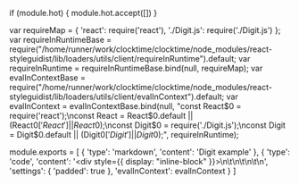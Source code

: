 
if (module.hot) {
	module.hot.accept([])
}

var requireMap = {
    'react': require('react'),
    './Digit.js': require('./Digit.js')
};
var requireInRuntimeBase = require("/home/runner/work/clocktime/clocktime/node_modules/react-styleguidist/lib/loaders/utils/client/requireInRuntime").default;
var requireInRuntime = requireInRuntimeBase.bind(null, requireMap);
var evalInContextBase = require("/home/runner/work/clocktime/clocktime/node_modules/react-styleguidist/lib/loaders/utils/client/evalInContext").default;
var evalInContext = evalInContextBase.bind(null, "const React$0 = require('react');\nconst React = React$0.default || (React$0['React'] || React$0);\nconst Digit$0 = require('./Digit.js');\nconst Digit = Digit$0.default || (Digit$0['Digit'] || Digit$0);", requireInRuntime);

module.exports = [
    {
        'type': 'markdown',
        'content': 'Digit example'
    },
    {
        'type': 'code',
        'content': '<div style={{ display: "inline-block" }}>\n\t<Digit number={8} />\n\t<Digit number={4} />\n\t<Digit number={2} />\n</div>',
        'settings': { 'padded': true },
        'evalInContext': evalInContext
    }
]
	